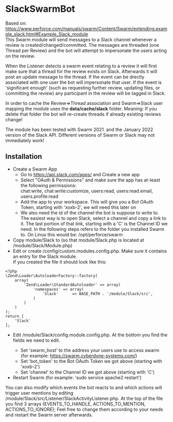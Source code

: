 # SlackSwarmBot
Based on:  
https://www.perforce.com/manuals/swarm/Content/Swarm/extending.example_slack.html#Example_Slack_module  
This Swarm module will send messages to a Slack channel whenever a review is created/changed/committed. The messages are threaded (one Thread per Review) and the bot will attempt to impersonate the users acting on the review.

When the Listener detects a swarm event relating to a review it will first make sure that a thread for the review exists on Slack. Afterwards it will post an update message to the thread.
If the event can be drectly associated with one user the bot will impersonate that user.
If the event is 'significant enough' (such as requesting further review, updating files, or committing the review) any participant in the review will be tagged in Slack.

In order to cache the Review=>Thread association and Swarm=>Slack user mapping the module uses the **data/cache/slack** folder. Meaning: If you delete that folder the bot will re-create threads if already existing reviews change!

The module has been tested with Swarm 2021. and the January 2022 version of the Slack API. Different versions of Swarm or Slack may not immediately work!

## Installation
* Create a Swarm App
  * Go to https://api.slack.com/apps/ and Create a new app
  * Select "OAuth & Permissions" and make sure the app has at-least the following permissions:  
    chat:write, chat:write:customize, users:read, users:read.email, users.profile:read
  * Add the app to your workspace. This will give you a Bot OAuth Token, starting with 'xoxb-2', we will need this later on
  * We also need the id of the channel the bot is suppose to write to.  
    The easiest way is to open Slack, select a channel and copy a link to it. The last portion of that link, starting with a 'C' is the Channel ID we need.
In the following steps <SwarmRoot> refers to the folder you installed Swarm to. On Linux this would be: /opt/perforce/swarm
* Copy module/Slack to <SwarmRoot> (so that module/Slack.php is located at <SwarmRoot>/module/Slack/Module.php)
* Edit or create <SwarmRoot>/config/custom.modules.config.php. Make sure it contains an entry for the Slack module.  
If you created the file it should look like this:
```
<?php
\Zend\Loader\AutoloaderFactory::factory(
    array(
        'Zend\Loader\StandardAutoloader' => array(
            'namespaces' => array(
                'Slack'      => BASE_PATH . '/module/Slack/src',
            )
        )
    )
);
return [
    'Slack'
];
```
* Edit <SwarmRoot>/module/Slack/config.module.config.php.
  At the bottom you find the fields we need to edit.
  * Set 'swarm_host' to the address your users use to access swarm (for example: https://swarm.cyberdyne-systems.com/)
  * Set 'bot_token' to the Bot OAuth Token we got above (starting with 'xoxb-2')
  * Set 'channel' to the Channel ID we got above (starting with 'C')
* Restart Swarm (for example: 'sudo service apache2 restart')

You can also modify which events the bot reacts to and which actions will trigger user mentions by editing <SwarmRoot>/module/Slack/src/Listener/SlackActivityListener.php. At the top of the file you find 3 arrays (EVENTS_TO_HANDLE, ACTIONS_TO_MENTION, ACTIONS_TO_IGNORE); Feel free to change them according to your needs and restart the Swarm server afterwards.
